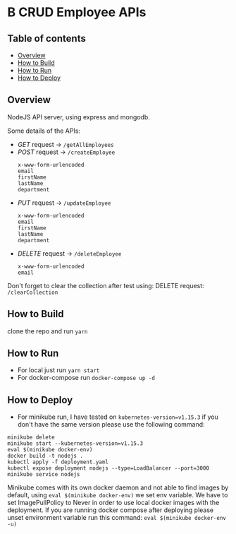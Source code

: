 # B CRUD Employee APIs

## Table of contents

<!-- toc -->

- [Overview](#overview)
- [How to Build](#how-to-build)
- [How to Run](#how-to-run)
- [How to Deploy](#how-to-deploy)

<!-- tocstop -->

## Overview

NodeJS API server, using express and mongodb.

Some details of the APIs:

- *GET* request -> `/getAllEmployees`
- *POST* request -> `/createEmployee`
    ```
    x-www-form-urlencoded
    email
    firstName
    lastName
    department
    ```
- *PUT* request -> `/updateEmployee`
    ```
    x-www-form-urlencoded
    email
    firstName
    lastName
    department
    ```
- *DELETE* request -> `/deleteEmployee`
    ```
    x-www-form-urlencoded
    email
    ```

Don't forget to clear the collection after test using: DELETE request: `/clearCollection`

## How to Build

clone the repo and run `yarn`

## How to Run

- For local just run `yarn start`
- For docker-compose run `docker-compose up -d`

## How to Deploy

- For minikube run, I have tested on `kubernetes-version=v1.15.3` if you don't have the same version please use the following command:
```
minikube delete
minikube start --kubernetes-version=v1.15.3
eval $(minikube docker-env)
docker build -t nodejs .
kubectl apply -f deployment.yaml 
kubectl expose deployment nodejs --type=LoadBalancer --port=3000
minikube service nodejs
```
Minikube comes with its own docker daemon and not able to find images by default, using  `eval $(minikube docker-env)` we set env variable.
We have to set ImagePullPolicy to Never in order to use local docker images with the deployment.
If you are running docker compose after deploying please unset
environment variable run this command: `eval $(minikube docker-env -u)`
